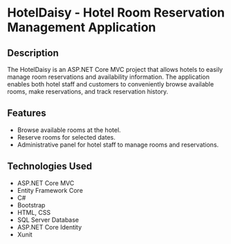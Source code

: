 # HotelDaisy - Hotel Room Reservation Management Application

## Description
The HotelDaisy is an ASP.NET Core MVC project that allows hotels to easily manage room reservations and availability information. The application enables both hotel staff and customers to conveniently browse available rooms, make reservations, and track reservation history.

## Features

- Browse available rooms at the hotel.
- Reserve rooms for selected dates.
- Administrative panel for hotel staff to manage rooms and reservations.

## Technologies Used

- ASP.NET Core MVC
- Entity Framework Core
- C#
- Bootstrap
- HTML, CSS
- SQL Server Database
- ASP.NET Core Identity
- Xunit

